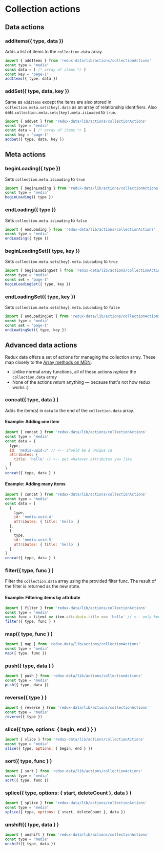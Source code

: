 # Collection actions

## Data actions

### addItems({ type, data })
Adds a list of items to the `collection.data` array.

```js
import { addItems } from 'redux-data/lib/actions/collectionActions'
const type = 'media'
const data = [ /* array of items */ ]
const key = 'page-1'
addItems({ type, data })
```

### addSet({ type, data, key })
Same as `addItems` except the items are also stored in `collection.meta.sets[key].data` as an array of relationship identifiers. Also sets `collection.meta.sets[key].meta.isLoaded` to `true`.

```js
import { addSet } from 'redux-data/lib/actions/collectionActions'
const type = 'media'
const data = [ /* array of items */ ]
const key = 'page-1'
addSet({ type, data, key })
```

## Meta actions

### beginLoading({ type })
Sets `collection.meta.isLoading` to `true`

```js
import { beginLoading } from 'redux-data/lib/actions/collectionActions'
const type = 'media'
beginLoading({ type })
```

### endLoading({ type })
Sets `collection.meta.isLoading` to `false`

```js
import { endLoading } from 'redux-data/lib/actions/collectionActions'
const type = 'media'
endLoading({ type })
```

### beginLoadingSet({ type, key })
Sets `collection.meta.sets[key].meta.isLoading` to `true`

```js
import { beginLoadingSet } from 'redux-data/lib/actions/collectionActions'
const type = 'media'
const set = 'page-1'
beginLoadingSet({ type, key })
```

### endLoadingSet({ type, key })
Sets `collection.meta.sets[key].meta.isLoading` to `false`

```js
import { endLoadingSet } from 'redux-data/lib/actions/collectionActions'
const type = 'media'
const set = 'page-1'
endLoadingSet({ type, key })
```

## Advanced data actions
Redux data offers a set of actions for managing the collection array. These map closely to the [Array methods on MDN](https://developer.mozilla.org/en-US/docs/Web/JavaScript/Reference/Global_Objects/Array).

- Unlike normal array functions, all of these actions *replace* the `collection.data` array
- None of the actions *return* anything &mdash; because that's not how redux works :)

### concat({ type, data } )
Adds the item(s) in `data` to the end of the `collection.data` array.

#### Example: Adding one item
```js
import { concat } from 'redux-data/lib/actions/collectionActions'
const type = 'media'
const data = {
  type,
  id: 'media-uuid-3' // <-- should be a unique id
  attributes: {
    title: 'hello' // <-- put whatever attributes you like
  }
}
concat({ type, data } )
```

#### Example: Adding many items
```js
import { concat } from 'redux-data/lib/actions/collectionActions'
const type = 'media'
const data = [
  {
    type,
    id: 'media-uuid-4'
    attributes: { title: 'hello' }
  },
  {
    type,
    id: 'media-uuid-5'
    attributes: { title: 'hello' }
  }
]
concat({ type, data } )
```

### filter({ type, func } )
Filter the `collection.data` array using the provided filter func. The result of the filter is returned as the new state.

#### Example: Filtering items by attribute
```js
import { filter } from 'redux-data/lib/actions/collectionActions'
const type = 'media'
const func = (item) => item.attribute.title === 'hello' // <-- only keep items where title is 'hello'
filter({ type, func } )
```

### map({ type, func } )

```js
import { map } from 'redux-data/lib/actions/collectionActions'
const type = 'media'
map({ type, func })
```

### push({ type, data } )

```js
import { push } from 'redux-data/lib/actions/collectionActions'
const type = 'media'
push({ type, data })
```

### reverse({ type } )

```js
import { reverse } from 'redux-data/lib/actions/collectionActions'
const type = 'media'
reverse({ type })
```

### slice({ type, options: { begin, end } } )

```js
import { slice } from 'redux-data/lib/actions/collectionActions'
const type = 'media'
slice({ type, options: { begin, end } })
```

### sort({ type, func } )

```js
import { sort } from 'redux-data/lib/actions/collectionActions'
const type = 'media'
sort({ type, func })
```

### splice({ type, options: { start, deleteCount }, data } )

```js
import { splice } from 'redux-data/lib/actions/collectionActions'
const type = 'media'
splice({ type, options: { start, deleteCount }, data })
```

### unshift({ type, data } )

```js
import { unshift } from 'redux-data/lib/actions/collectionActions'
const type = 'media'
unshift({ type, data })
```
